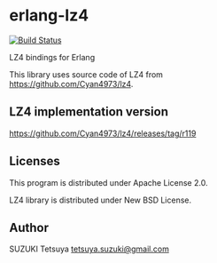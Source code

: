 erlang-lz4
==========

[![Build Status](https://secure.travis-ci.org/szktty/erlang-lz4.png?branch=develop)](http://travis-ci.org/szktty/erlang-lz4)

LZ4 bindings for Erlang

This library uses source code of LZ4 from https://github.com/Cyan4973/lz4.


LZ4 implementation version
--------------------------

https://github.com/Cyan4973/lz4/releases/tag/r119


Licenses
--------

This program is distributed under Apache License 2.0.

LZ4 library is distributed under New BSD License.


Author
------

SUZUKI Tetsuya <tetsuya.suzuki@gmail.com>

